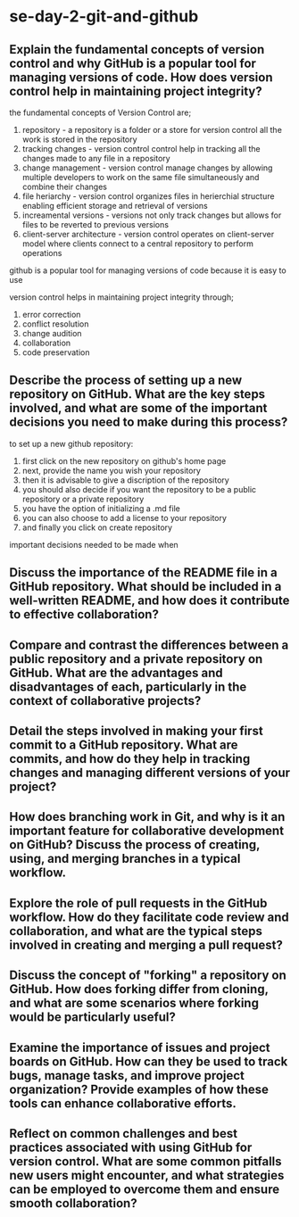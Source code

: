 # se-day-2-git-and-github
## Explain the fundamental concepts of version control and why GitHub is a popular tool for managing versions of code. How does version control help in maintaining project integrity?

the fundamental concepts of Version Control are;
1. repository - a repository is a folder or a store for version control all the work is stored in the repository
2. tracking changes - version control control help in tracking all the changes made to any file in a repository
3. change management - version control manage changes by allowing multiple developers to work on the same file simultaneously and combine their changes
4. file heriarchy - version control organizes files in herierchial structure enabling efficient storage and retrieval of versions
5. increamental versions - versions not only track changes but allows for files to be reverted to previous versions
6. client-server architecture - version control operates on client-server model where clients connect to a central repository to perform operations

github is a popular tool for managing versions of code because it is easy to use 

version control helps in maintaining project integrity through;
1. error correction
2. conflict resolution
3. change audition
4. collaboration
5. code preservation 


## Describe the process of setting up a new repository on GitHub. What are the key steps involved, and what are some of the important decisions you need to make during this process?

to set up a new github repository:
1. first click on the new repository on github's home page
2. next, provide the name you wish your repository
3. then it is advisable to give a discription of the repository
4. you should also decide if you want the repository to be a public repository or a private repository
5. you have the option of initializing a .md file
6. you can also choose to add a license to your repository
7. and finally you click on create repository

important decisions needed to be made when 




## Discuss the importance of the README file in a GitHub repository. What should be included in a well-written README, and how does it contribute to effective collaboration?

## Compare and contrast the differences between a public repository and a private repository on GitHub. What are the advantages and disadvantages of each, particularly in the context of collaborative projects?

## Detail the steps involved in making your first commit to a GitHub repository. What are commits, and how do they help in tracking changes and managing different versions of your project?

## How does branching work in Git, and why is it an important feature for collaborative development on GitHub? Discuss the process of creating, using, and merging branches in a typical workflow.

## Explore the role of pull requests in the GitHub workflow. How do they facilitate code review and collaboration, and what are the typical steps involved in creating and merging a pull request?

## Discuss the concept of "forking" a repository on GitHub. How does forking differ from cloning, and what are some scenarios where forking would be particularly useful?

## Examine the importance of issues and project boards on GitHub. How can they be used to track bugs, manage tasks, and improve project organization? Provide examples of how these tools can enhance collaborative efforts.

## Reflect on common challenges and best practices associated with using GitHub for version control. What are some common pitfalls new users might encounter, and what strategies can be employed to overcome them and ensure smooth collaboration?
